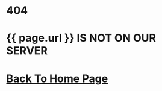 # 404 #

# {{ page.url }} IS NOT ON OUR SERVER #

# [Back To Home Page](https://impulseai.github.io/API-Error-Codes/ "Impulse AI API Error's")
